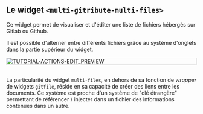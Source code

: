 ## Le widget `<multi-gitribute-multi-files>`

Ce widget permet de visualiser et d'éditer une liste de fichiers hébergés sur Gitlab ou Github.

Il est possible d'alterner entre différents fichiers grâce au système d'onglets dans la partie supérieur du widget.

<div style="border: thin solid lightgrey;">
  <img 
    alt="TUTORIAL-ACTIONS-EDIT_PREVIEW"
    src="https://raw.githubusercontent.com/multi-coop/gitribute-documentation-content/main/images/screenshots/multifiles-preview-01.png"
    />
</div>

<br>

La particularité du widget `multi-files`, en dehors de sa fonction de _wrapper_ de widgets `gitfile`, réside en sa capacité de créer des liens entre les documents. Ce système est proche d'un système de "clé étrangère" permettant de référencer / injecter dans un fichier des informations contenues dans un autre.
